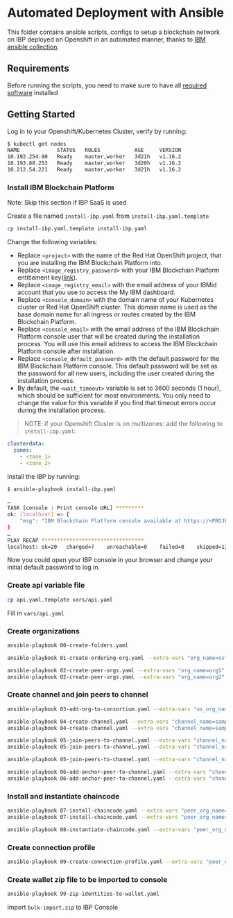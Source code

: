 # Automated Deployment with Ansible

This folder contains ansible scripts, configs to setup a blockchain network on IBP deployed on Openshift in an automated manner, thanks to [IBM ansible collection](https://github.com/IBM-Blockchain/ansible-collection).

## Requirements

Before running the scripts, you need to make sure to have all [required software](https://ibm-blockchain.github.io/ansible-collection/installation.html#requirements) installed

## Getting Started

Log in to your Openshift/Kubernetes Cluster, verify by running:

```sh
$ kubectl get nodes
NAME            STATUS   ROLES           AGE     VERSION
10.192.254.90   Ready    master,worker   3d21h   v1.16.2
10.193.88.253   Ready    master,worker   3d20h   v1.16.2
10.212.54.221   Ready    master,worker   3d21h   v1.16.2
```

### Install IBM Blockchain Platform

Note: Skip this section if IBP SaaS is used

Create a file named `install-ibp.yaml` from `install-ibp.yaml.template`

```sh
cp install-ibp.yaml.template install-ibp.yaml
```

Change the following variables:

- Replace `<project>` with the name of the Red Hat OpenShift project, that you are installing the IBM Blockchain Platform into.
- Replace `<image_registry_password>` with your IBM Blockchain Platform entitlement key([link](https://myibm.ibm.com/products-services/containerlibrary)).
- Replace `<image_registry_email>` with the email address of your IBMid account that you use to access the My IBM dashboard.
- Replace `<console_domain>` with the domain name of your Kubernetes cluster or Red Hat OpenShift cluster. This domain name is used as the base domain name for all ingress or routes created by the IBM Blockchain Platform.
- Replace `<console_email>` with the email address of the IBM Blockchain Platform console user that will be created during the installation process. You will use this email address to access the IBM Blockchain Platform console after installation.
- Replace `<console_default_password>` with the default password for the IBM Blockchain Platform console. This default password will be set as the password for all new users, including the user created during the installation process.
- By default, the `<wait_timeout>` variable is set to 3600 seconds (1 hour), which should be sufficient for most environments. You only need to change the value for this variable if you find that timeout errors occur during the installation process.

> NOTE: if your Openshift Cluster is on multizones: add the following to `install-ibp.yaml`:

```yaml
clusterdata:
  zones:
    - <zone_1>
    - <zone_2>
```

Install the IBP by running:

```sh
$ ansible-playbook install-ibp.yaml

…
TASK [console : Print console URL] *********
ok: [localhost] => {
    "msg": "IBM Blockchain Platform console available at https://<PROJECT_NAME>-ibp-console-console.<DOMAIN>"
}
…
PLAY RECAP *********************************
localhost: ok=20   changed=7    unreachable=0    failed=0    skipped=13   rescued=0    ignored=0
```

Now you could open your IBP console in your browser and change your initial default password to log in.

### Create api variable file

```sh
cp api.yaml.template vars/api.yaml
```

Fill in `vars/api.yaml`

### Create organizations

```sh
ansible-playbook 00-create-folders.yaml

ansible-playbook 01-create-ordering-org.yaml --extra-vars "org_name=os"

ansible-playbook 02-create-peer-orgs.yaml --extra-vars "org_name=org1"
ansible-playbook 02-create-peer-orgs.yaml --extra-vars "org_name=org2"
```

### Create channel and join peers to channel

```sh
ansible-playbook 03-add-org-to-consortium.yaml --extra-vars "os_org_name=os"

ansible-playbook 04-create-channel.yaml --extra-vars "channel_name=samplechannel1 os_org_name=os creator_org_name=org1" -v
ansible-playbook 04-create-channel.yaml --extra-vars "channel_name=samplechannel2 os_org_name=os creator_org_name=org1" -v

ansible-playbook 05-join-peers-to-channel.yaml --extra-vars "channel_name=samplechannel1 os_org_name=os peer_org_name=org1" -v
ansible-playbook 05-join-peers-to-channel.yaml --extra-vars "channel_name=samplechannel1 os_org_name=os peer_org_name=org2" -v

ansible-playbook 05-join-peers-to-channel.yaml --extra-vars "channel_name=samplechannel2 os_org_name=os peer_org_name=org1" -v

ansible-playbook 06-add-anchor-peer-to-channel.yaml --extra-vars "channel_name=samplechannel1 os_org_name=os peer_org_name=org1" -v
ansible-playbook 06-add-anchor-peer-to-channel.yaml --extra-vars "channel_name=samplechannel1 os_org_name=os peer_org_name=org2" -v
```

### Install and instantiate chaincode

```sh
ansible-playbook 07-install-chaincode.yaml --extra-vars "peer_org_name=org1 cc_name=marbles"
ansible-playbook 07-install-chaincode.yaml --extra-vars "peer_org_name=org2 cc_name=marbles"

ansible-playbook 08-instantiate-chaincode.yaml --extra-vars "peer_org_name=org1 channel_name=samplechannel1 cc_name=marbles"
```

### Create connection profile

```sh
ansible-playbook 09-create-connection-profile.yaml --extra-vars "peer_org_name=org1"
```

### Create wallet zip file to be imported to console

```sh
ansible-playbook 99-zip-identities-to-wallet.yaml
```

Import `bulk-import.zip` to IBP Console
